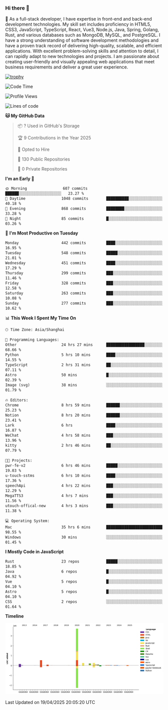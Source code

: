 ### Hi there 👋

🌱 As a full-stack developer, I have expertise in front-end and back-end development technologies. My skill set includes proficiency in HTML5, CSS3, JavaScript, TypeScript, React, Vue3, Node.js, Java, Spring, Golang, Rust, and various databases such as MongoDB, MySQL, and PostgreSQL. I have a strong understanding of software development methodologies and have a proven track record of delivering high-quality, scalable, and efficient applications. With excellent problem-solving skills and attention to detail, I can rapidly adapt to new technologies and projects. I am passionate about creating user-friendly and visually appealing web applications that meet business requirements and deliver a great user experience.

[![trophy](https://github-profile-trophy.vercel.app/?username=elton&rank=SECRET,SSS,SS,S,AAA,AA,A&theme=onedark&no-frame=true&margin-w=10)](https://github.com/ryo-ma/github-profile-trophy)

<!--START_SECTION:waka-->
![Code Time](http://img.shields.io/badge/Code%20Time-1%2C557%20hrs%204%20mins-blue)

![Profile Views](http://img.shields.io/badge/Profile%20Views-0-blue)

![Lines of code](https://img.shields.io/badge/From%20Hello%20World%20I%27ve%20Written-5.6%20million%20lines%20of%20code-blue)

**🐱 My GitHub Data** 

> 📦 ? Used in GitHub's Storage 
 > 
> 🏆 9 Contributions in the Year 2025
 > 
> 💼 Opted to Hire
 > 
> 📜 130 Public Repositories 
 > 
> 🔑 0 Private Repositories 
 > 
**I'm an Early 🐤** 

```text
🌞 Morning                607 commits         ██████░░░░░░░░░░░░░░░░░░░   23.27 % 
🌆 Daytime                1048 commits        ██████████░░░░░░░░░░░░░░░   40.18 % 
🌃 Evening                868 commits         ████████░░░░░░░░░░░░░░░░░   33.28 % 
🌙 Night                  85 commits          █░░░░░░░░░░░░░░░░░░░░░░░░   03.26 % 
```
📅 **I'm Most Productive on Tuesday** 

```text
Monday                   442 commits         ████░░░░░░░░░░░░░░░░░░░░░   16.95 % 
Tuesday                  548 commits         █████░░░░░░░░░░░░░░░░░░░░   21.01 % 
Wednesday                451 commits         ████░░░░░░░░░░░░░░░░░░░░░   17.29 % 
Thursday                 299 commits         ███░░░░░░░░░░░░░░░░░░░░░░   11.46 % 
Friday                   328 commits         ███░░░░░░░░░░░░░░░░░░░░░░   12.58 % 
Saturday                 263 commits         ███░░░░░░░░░░░░░░░░░░░░░░   10.08 % 
Sunday                   277 commits         ███░░░░░░░░░░░░░░░░░░░░░░   10.62 % 
```


📊 **This Week I Spent My Time On** 

```text
🕑︎ Time Zone: Asia/Shanghai

💬 Programming Languages: 
Other                    24 hrs 27 mins      █████████████████░░░░░░░░   68.66 % 
Python                   5 hrs 10 mins       ████░░░░░░░░░░░░░░░░░░░░░   14.55 % 
TypeScript               2 hrs 31 mins       ██░░░░░░░░░░░░░░░░░░░░░░░   07.11 % 
Astro                    50 mins             █░░░░░░░░░░░░░░░░░░░░░░░░   02.39 % 
Image (svg)              38 mins             ░░░░░░░░░░░░░░░░░░░░░░░░░   01.79 % 

🔥 Editors: 
Chrome                   8 hrs 59 mins       ██████░░░░░░░░░░░░░░░░░░░   25.23 % 
Notion                   8 hrs 20 mins       ██████░░░░░░░░░░░░░░░░░░░   23.41 % 
Lark                     6 hrs               ████░░░░░░░░░░░░░░░░░░░░░   16.87 % 
WeChat                   4 hrs 58 mins       ███░░░░░░░░░░░░░░░░░░░░░░   13.96 % 
kitty                    2 hrs 46 mins       ██░░░░░░░░░░░░░░░░░░░░░░░   07.79 % 

🐱‍💻 Projects: 
pwr-fe-v2                6 hrs 46 mins       █████░░░░░░░░░░░░░░░░░░░░   19.03 % 
u-touch-sstms            6 hrs 10 mins       ████░░░░░░░░░░░░░░░░░░░░░   17.36 % 
speechApi                4 hrs 22 mins       ███░░░░░░░░░░░░░░░░░░░░░░   12.29 % 
MegaTTS3                 4 hrs 7 mins        ███░░░░░░░░░░░░░░░░░░░░░░   11.56 % 
utouch-offical-new       4 hrs 3 mins        ███░░░░░░░░░░░░░░░░░░░░░░   11.38 % 

💻 Operating System: 
Mac                      35 hrs 6 mins       █████████████████████████   98.55 % 
Windows                  30 mins             ░░░░░░░░░░░░░░░░░░░░░░░░░   01.45 % 
```

**I Mostly Code in JavaScript** 

```text
Rust                     23 repos            █████░░░░░░░░░░░░░░░░░░░░   18.85 % 
Java                     6 repos             █░░░░░░░░░░░░░░░░░░░░░░░░   04.92 % 
Vue                      5 repos             █░░░░░░░░░░░░░░░░░░░░░░░░   04.10 % 
Astro                    5 repos             █░░░░░░░░░░░░░░░░░░░░░░░░   04.10 % 
CSS                      2 repos             ░░░░░░░░░░░░░░░░░░░░░░░░░   01.64 % 
```



**Timeline**

![Lines of Code chart](https://raw.githubusercontent.com/elton/elton/main/assets/bar_graph.png)


 Last Updated on 19/04/2025 20:05:20 UTC
<!--END_SECTION:waka-->

<!--
**elton/elton** is a ✨ _special_ ✨ repository because its `README.md` (this file) appears on your GitHub profile.

Here are some ideas to get you started:

- 🔭 I’m currently working on ...
- 🌱 I’m currently learning ...
- 👯 I’m looking to collaborate on ...
- 🤔 I’m looking for help with ...
- 💬 Ask me about ...
- 📫 How to reach me: ...
- 😄 Pronouns: ...
- ⚡ Fun fact: ...
-->

